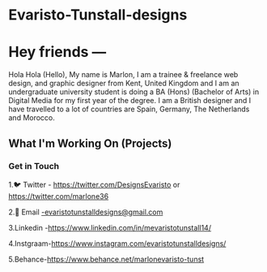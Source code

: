 # Evaristo-Tunstall-designs

<h1> Hey friends — </h1>

<body> Hola Hola (Hello), My name is Marlon, I am a trainee & freelance web design, and graphic designer from Kent, United Kingdom and I am an undergraduate university student is doing a BA (Hons) (Bachelor of Arts) in Digital Media for my first year of the degree. I am a British designer and I have travelled to a lot of countries are Spain, Germany, The Netherlands and Morocco.  </body>


<h2> What I'm Working On (Projects) </h2>






<h3> Get in Touch </h3>




1.🐦 Twitter - https://twitter.com/DesignsEvaristo or https://twitter.com/marlone36

2.📨 Email -evaristotunstalldesigns@gmail.com

3.Linkedin -https://www.linkedin.com/in/mevaristotunstall14/

4.Instgraam-https://www.instagram.com/evaristotunstalldesigns/

5.Behance-https://www.behance.net/marlonevaristo-tunst

